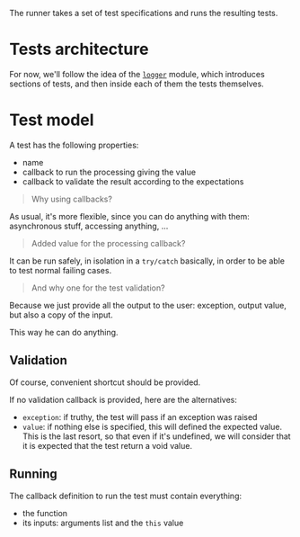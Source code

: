 The runner takes a set of test specifications and runs the resulting tests.


# Tests architecture

For now, we'll follow the idea of the [`logger`](../logger) module, which introduces sections of tests, and then inside each of them the tests themselves.





# Test model

A test has the following properties:

* name
* callback to run the processing giving the value
* callback to validate the result according to the expectations

> Why using callbacks?

As usual, it's more flexible, since you can do anything with them: asynchronous stuff, accessing anything, ...

> Added value for the processing callback?

It can be run safely, in isolation in a `try/catch` basically, in order to be able to test normal failing cases.

> And why one for the test validation?

Because we just provide all the output to the user: exception, output value, but also a copy of the input.

This way he can do anything.

## Validation

Of course, convenient shortcut should be provided.

If no validation callback is provided, here are the alternatives:

* `exception`: if truthy, the test will pass if an exception was raised
* `value`: if nothing else is specified, this will defined the expected value. This is the last resort, so that even if it's undefined, we will consider that it is expected that the test return a void value.

## Running

The callback definition to run the test must contain everything:

* the function
* its inputs: arguments list and the `this` value
